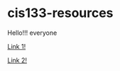 # cis133-resources 
<!DOCTYPE html>
<html>
    <body>
        <p>Hello!!! everyone</p>
<a href="https://www.freecodecamp.org/news/html-crash-course/">Link 1!</a>

<a href="https://www.cssportal.com/css-resources.php/">Link 2!</a>
    </body>
</html>